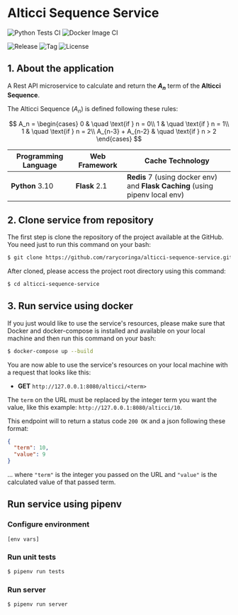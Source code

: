 # Alticci Sequence Service
![Python Tests CI](https://img.shields.io/github/workflow/status/rarycoringa/alticci-sequence-service/python-tests?label=tests&logo=pytest&logoColor=white)
![Docker Image CI](https://img.shields.io/github/workflow/status/rarycoringa/alticci-sequence-service/docker-image?label=docker&logo=docker&logoColor=white)

![Release](https://img.shields.io/github/v/release/rarycoringa/alticci-sequence-service)
![Tag](https://img.shields.io/github/v/tag/rarycoringa/alticci-sequence-service)
![License](https://img.shields.io/github/license/rarycoringa/alticci-sequence-service)

## 1. About the application

A Rest API microservice to calculate and return the **$A_n$** term of the **Alticci Sequence**.

The Alticci Sequence ($A_n$) is defined following these rules:

$$
A_n =
  \begin{cases}
    0                  & \quad \text{if } n = 0\\
    1                  & \quad \text{if } n = 1\\
    1                  & \quad \text{if } n = 2\\
    A_{n-3} + A_{n-2}  & \quad \text{if } n > 2
  \end{cases}
$$

| Programming Language | Web Framework | Cache Technology |
|-|-|-|
| **Python** 3.10 | **Flask** 2.1 | **Redis** 7 (using docker env) and **Flask Caching** (using pipenv local env) |  


## 2. Clone service from repository

The first step is clone the repository of the project available at the GitHub. You need just to run this command on your bash:

```bash
$ git clone https://github.com/rarycoringa/alticci-sequence-service.git
```

After cloned, please access the project root directory using this command:

```bash
$ cd alticci-sequence-service
```

## 3. Run service using docker

If you just would like to use the service's resources, please make sure that Docker and docker-compose is installed and available on your local machine and then run this command on your bash:

```bash
$ docker-compose up --build
```

You are now able to use the service's resources on your local machine with a request that looks like this:

- **GET** `http://127.0.0.1:8080/alticci/<term>`

The `term` on the URL must be replaced by the integer term you want the value, like this example: `http://127.0.0.1:8080/alticci/10`.

This endpoint will to return a status code `200 OK` and a json following these format:

```json
{
  "term": 10,
  "value": 9
}
```

... where `"term"` is the integer you passed on the URL and `"value"` is the calculated value of that passed term.

## Run service using pipenv

### Configure environment

```
[env vars]
```

### Run unit tests

```bash
$ pipenv run tests
```

### Run server

```bash
$ pipenv run server
```
